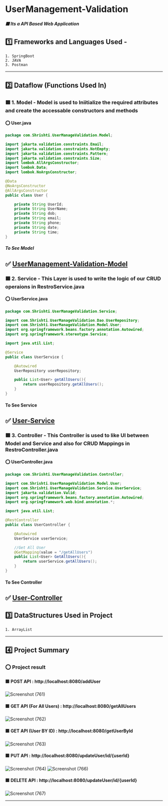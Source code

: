 # UserManagement-Validation
##### :purple_square: Its a API Based Web Application
## :one: Frameworks and Languages Used -
    1. SpringBoot
    2. JAVA
    3. Postman
-----------------------------------------------------------------------------------------------------------------------------------------------------------------------
## :two: Dataflow (Functions Used In)
### :purple_square: 1. Model - Model is used to Iniitialize the required attributes and create the accessable constructors and methods
#### :o: User.java
```java
package com.Shrishti.UserManageValidation.Model;

import jakarta.validation.constraints.Email;
import jakarta.validation.constraints.NotEmpty;
import jakarta.validation.constraints.Pattern;
import jakarta.validation.constraints.Size;
import lombok.AllArgsConstructor;
import lombok.Data;
import lombok.NoArgsConstructor;

@Data
@NoArgsConstructor
@AllArgsConstructor
public class User {

    private String UserId;
    private String UserName;
    private String dob;
    private String email;
    private String phone;
    private String date;
    private String time;
}
```

##### To See Model
:white_check_mark: [UserManagement-Validation-Model](https://github.com/Anushri-glitch/UserManagement-Validation/tree/master/src/main/java/com/Shrishti/UserManageValidation/Model)
-----------------------------------------------------------------------------------------------------------------------------------------------------------------------

### :purple_square: 2. Service - This Layer is used to write the logic of our CRUD operaions in RestroService.java
#### :o: UserService.java
```java
package com.Shrishti.UserManageValidation.Service;

import com.Shrishti.UserManageValidation.Dao.UserRepository;
import com.Shrishti.UserManageValidation.Model.User;
import org.springframework.beans.factory.annotation.Autowired;
import org.springframework.stereotype.Service;

import java.util.List;

@Service
public class UserService {

    @Autowired
    UserRepository userRepository;

    public List<User> getAllUsers(){
        return userRepository.getAllUsers();
    }
}
```

#### To See Service
:white_check_mark: [User-Service](https://github.com/Anushri-glitch/UserManagement-Validation/blob/master/src/main/java/com/Shrishti/UserManageValidation/Service/UserService.java)
----------------------------------------------------------------------------------------------------------------------------------------------------

### :purple_square: 3. Controller - This Controller is used to like UI between Model and Service and also for CRUD Mappings in RestroController.java
#### :o: UserController.java
```java
package com.Shrishti.UserManageValidation.Controller;

import com.Shrishti.UserManageValidation.Model.User;
import com.Shrishti.UserManageValidation.Service.UserService;
import jakarta.validation.Valid;
import org.springframework.beans.factory.annotation.Autowired;
import org.springframework.web.bind.annotation.*;

import java.util.List;

@RestController
public class UserController {

    @Autowired
    UserService userService;

    //Get All User
    @GetMapping(value = "/getAllUsers")
    public List<User> GetAllUsers(){
        return userService.getAllUsers();
    }
}
```

#### To See Controller
:white_check_mark: [User-Controller](https://github.com/Anushri-glitch/UserManagement-Validation/tree/master/src/main/java/com/Shrishti/UserManageValidation/Controller)
-----------------------------------------------------------------------------------------------------------------------------------------------------------------------
## :three: DataStructures Used in Project
    1. ArrayList
-------------------------------------------------------------------------------------------------------------------------------------------------------
## :four: Project Summary
### :o: Project result 
#### :purple_square: POST API : http://localhost:8080/addUser
![Screenshot (761)](https://user-images.githubusercontent.com/47708011/235440664-5418cae6-ce02-441d-b08c-813e22478f33.png)

#### :purple_square: GET API (For All Users) : http://localhost:8080/getAllUsers
![Screenshot (762)](https://user-images.githubusercontent.com/47708011/235440805-0a888932-f5f7-42f9-8d1d-dbeba14f043b.png)

#### :purple_square: GET API (User BY ID) : http://localhost:8080/getUserById
![Screenshot (763)](https://user-images.githubusercontent.com/47708011/235441053-0d8df3ef-c091-44d6-ac7e-1172b2006b6b.png)

#### :purple_square: PUT API : http://localhost:8080/updateUser/id/{userId}
![Screenshot (764)](https://user-images.githubusercontent.com/47708011/235441844-77390b5e-1f7c-4226-a25c-5510d5634d91.png)
![Screenshot (766)](https://user-images.githubusercontent.com/47708011/235441941-628423de-d12c-4f33-91e5-43bb5c577ab1.png)

#### :purple_square: DELETE API : http://localhost:8080/updateUser/id/{userId}
![Screenshot (767)](https://user-images.githubusercontent.com/47708011/235442893-e5c959d8-1e0e-4fd4-b9df-b7551947b746.png)

----------------------------------------------------------------------------------------------------------------------------------------------------------
